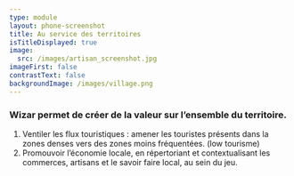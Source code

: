 ```yaml
---
type: module
layout: phone-screenshot
title: Au service des territoires
isTitleDisplayed: true
image:
  src: /images/artisan_screenshot.jpg
imageFirst: false
contrastText: false
backgroundImage: /images/village.png
---
```

### Wizar permet de créer de la valeur sur l’ensemble du territoire. 
1. Ventiler les flux touristiques : amener les touristes présents dans la zones denses vers des zones moins fréquentées. (low tourisme)
2. Promouvoir l’économie locale, en répertoriant et contextualisant les commerces, artisans et le savoir faire local, au sein du jeu. 

